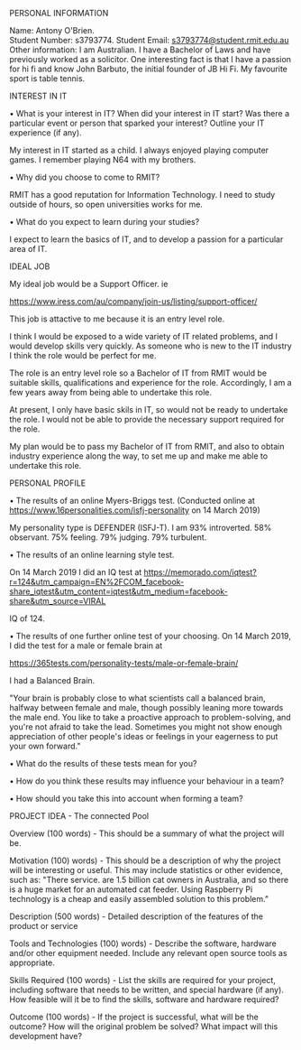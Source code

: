 
PERSONAL INFORMATION

Name: Antony O'Brien.  
Student Number: s3793774. 
Student Email: s3793774@student.rmit.edu.au
Other information: I am Australian.  I have a Bachelor of Laws and have previously worked as a solicitor.  One interesting fact is that I have a passion for hi fi and know John Barbuto, the initial founder of JB Hi Fi. My favourite sport is table tennis.

INTEREST IN IT

•	What is your interest in IT? When did your interest in IT start? Was there a particular event or person that sparked your interest? Outline your IT experience (if any).

My interest in IT started as a child.  I always enjoyed playing computer games.  I remember playing N64 with my brothers.

•	Why did you choose to come to RMIT?

RMIT has a good reputation for Information Technology.  I need to study outside of hours, so open universities works for me.

•	What do you expect to learn during your studies?

I expect to learn the basics of IT, and to develop a passion for a particular area of IT.

IDEAL JOB

My ideal job would be a Support Officer.  ie

https://www.iress.com/au/company/join-us/listing/support-officer/

This job is attactive to me because it is an entry level role.

I think I would be exposed to a wide variety of IT related problems, and I would develop skills very quickly.  As someone who is new to the IT industry I think the role would be perfect for me.

The role is an entry level role so a Bachelor of IT from RMIT would be suitable skills, qualifications and experience for the role.  Accordingly, I am a few years away from being able to undertake this role.

At present, I only have basic skils in IT, so would not be ready to undertake the role.  I would not be able to provide the necessary support required for the role.

My plan would be to pass my Bachelor of IT from RMIT, and also to obtain industry experience along the way, to set me up and make me able to undertake this role.

PERSONAL PROFILE

•	The results of an online Myers-Briggs test. (Conducted online at https://www.16personalities.com/isfj-personality on 14 March 2019)

My personality type is DEFENDER (ISFJ-T).  I am 93% introverted.  58% observant. 75% feeling.  79% judging.  79% turbulent.  

•	The results of an online learning style test.

On 14 March 2019 I did an IQ test at https://memorado.com/iqtest?r=124&utm_campaign=EN%2FCOM_facebook-share_iqtest&utm_content=iqtest&utm_medium=facebook-share&utm_source=VIRAL

IQ of 124.

•	The results of one further online test of your choosing.   On 14 March 2019, I did the test for a male or female brain at

https://365tests.com/personality-tests/male-or-female-brain/

I had a Balanced Brain.

"Your brain is probably close to what scientists call a balanced brain, halfway between female and male, though possibly leaning more towards the male end. You like to take a proactive approach to problem-solving, and you're not afraid to take the lead. Sometimes you might not show enough appreciation of other people's ideas or feelings in your eagerness to put your own forward."

•	What do the results of these tests mean for you?

•	How do you think these results may influence your behaviour in a team?

•	How should you take this into account when forming a team?

PROJECT IDEA - The connected Pool

Overview (100 words) - This should be a summary of what the project will be.



Motivation (100) words) - This should be a description of why the project will be interesting or useful. This may include statistics or other evidence, such as: "There 
service. are 1.5 billion cat owners in Australia, and so there is a huge market for an automated cat feeder. Using Raspberry Pi technology is a cheap and easily assembled solution to this problem."

Description (500 words) - Detailed description of the features of the product or service

Tools and Technologies (100) words) - Describe the software, hardware and/or other equipment needed. Include any relevant open source tools as appropriate.

Skills Required (100 words) - List the skills are required for your project, including software that needs to be written, and special hardware (if any). How feasible will it be to find the skills, software and hardware required?

Outcome (100 words) - If the project is successful, what will be the outcome? How will the original problem be solved? What impact will this development have?




